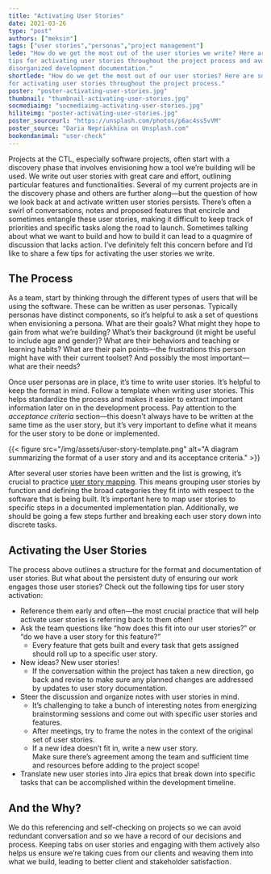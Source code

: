 ```yaml
---
title: "Activating User Stories"
date: 2021-03-26
type: "post"
authors: ["meksin"]
tags: ["user stories","personas","project management"]
lede: "How do we get the most out of the user stories we write? Here are some
tips for activating user stories throughout the project process and avoiding
disorganized development documentation."
shortlede: "How do we get the most out of our user stories? Here are some tips
for activating user stories throughout the project process."
poster: "poster-activating-user-stories.jpg"
thumbnail: "thumbnail-activating-user-stories.jpg"
socmediaimg: "socmediaimg-activating-user-stories.jpg"
hiliteimg: "poster-activating-user-stories.jpg"
poster_sourceurl: "https://unsplash.com/photos/p6ac4ss5vVM"
poster_source: "Daria Nepriakhina on Unsplash.com"
bookendanimal: "user-check"
---
```

Projects at the CTL, especially software projects, often start with a discovery
phase that involves envisioning how a tool we’re building will be used. We
write out user stories with great care and effort, outlining particular
features and functionalities. Several of my current projects are in the
discovery phase and others are further along—but the question of how we look
back at and activate written user stories persists. There’s often a swirl of
conversations, notes and proposed features that encircle and sometimes entangle
these user stories, making it difficult to keep track of priorities and
specific tasks along the road to launch. Sometimes talking about what we want
to build and how to build it can lead to a quagmire of discussion that lacks
action. I’ve definitely felt this concern before and I’d like to share a few
tips for activating the user stories we write.

## The Process

As a team, start by thinking through the different types of users that will be
using the software. These can be written as user personas. Typically personas
have distinct components, so it’s helpful to ask a set of questions when
envisioning a persona. What are their goals? What might they hope to gain from
what we’re building? What’s their background (it might be useful to include age
and gender)? What are their behaviors and teaching or learning habits? What are
their pain points—the frustrations this person might have with their current
toolset? And possibly the most important—what are their needs?

Once user personas are in place, it’s time to write user stories. It’s helpful
to keep the format in mind. Follow a template when writing user stories. This
helps standardize the process and makes it easier to extract important
information later on in the development process. Pay attention to the
_acceptance criteria_ section—this doesn’t always have to be written at the
same time as the user story, but it’s very important to define what it means
for the user story to be done or implemented.

{{< figure
    src="/img/assets/user-story-template.png"
    alt="A diagram summarizing the format of a user story and and its acceptance criteria." >}}

After several user stories have been written and the list is growing, it’s
crucial to practice
[user story mapping](https://www.liquidplanner.com/blog/5-reasons-to-use-story-maps-for-your-next-project/).
This means grouping user stories by function and defining the broad categories
they fit into with respect to the software that is being built. It’s important
here to map user stories to specific steps in a documented implementation plan.
Additionally, we should be going a few steps further and breaking each user
story down into discrete tasks.

## Activating the User Stories

The process above outlines a structure for the format and documentation of user
stories. But what about the persistent duty of ensuring our work engages those
user stories? Check out the following tips for user story activation:

* Reference them early and often—the most crucial practice that will help
activate user stories is referring back to them often! 
* Ask the team questions like “how does this fit into our user stories?” or “do
we have a user story for this feature?” 
  * Every feature that gets built and every task that gets assigned should roll
up to a specific user story. 
* New ideas? New user stories!
  * If the conversation within the project has taken a new direction, go back
and revise to make sure any planned changes are addressed by updates to user
story documentation. 
* Steer the discussion and organize notes with user stories in mind.
  * It’s challenging to take a bunch of interesting notes from energizing
brainstorming sessions and come out with specific user stories and features. 
  * After meetings, try to frame the notes in the context of the original set
of user stories.
  * If a new idea doesn’t fit in, write a new user story.  
  Make sure there’s agreement among the team and sufficient time and resources
before adding to the project scope!
* Translate new user stories into Jira epics that break down into specific
tasks that can be accomplished within the development timeline.

## And the Why?

We do this referencing and self-checking on projects so we can avoid redundant
conversation and so we have a record of our decisions and process. Keeping tabs
on user stories and engaging with them actively also helps us ensure we’re
taking cues from our clients and weaving them into what we build, leading to
better client and stakeholder satisfaction.
